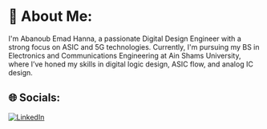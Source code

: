 # 💫 About Me:
I'm Abanoub Emad Hanna, a passionate Digital Design Engineer with a strong focus on ASIC and 5G technologies. Currently, I'm pursuing my BS in Electronics and Communications Engineering at Ain Shams University, where I’ve honed my skills in digital logic design, ASIC flow, and analog IC design.


## 🌐 Socials:
[![LinkedIn](https://img.shields.io/badge/LinkedIn-%230077B5.svg?logo=linkedin&logoColor=white)](https://linkedin.com/in/https://www.linkedin.com/in/abanoub-hanna-ba939823b/) 

